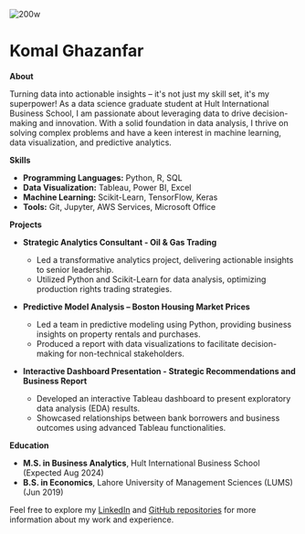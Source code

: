 
![200w](https://github.com/user-attachments/assets/4ce2e086-c91f-472e-b4aa-6b001e7fe743)

# Komal Ghazanfar

**About**

Turning data into actionable insights – it's not just my skill set, it's my superpower! As a data science graduate student at Hult International Business School, I am passionate about leveraging data to drive decision-making and innovation. With a solid foundation in data analysis, I thrive on solving complex problems and have a keen interest in machine learning, data visualization, and predictive analytics.

**Skills**

- **Programming Languages:** Python, R, SQL
- **Data Visualization:** Tableau, Power BI, Excel
- **Machine Learning:** Scikit-Learn, TensorFlow, Keras
- **Tools:** Git, Jupyter, AWS Services, Microsoft Office


**Projects**

- **Strategic Analytics Consultant - Oil & Gas Trading**
  - Led a transformative analytics project, delivering actionable insights to senior leadership.
  - Utilized Python and Scikit-Learn for data analysis, optimizing production rights trading strategies.

- **Predictive Model Analysis – Boston Housing Market Prices**
  - Led a team in predictive modeling using Python, providing business insights on property rentals and purchases.
  - Produced a report with data visualizations to facilitate decision-making for non-technical stakeholders.

- **Interactive Dashboard Presentation - Strategic Recommendations and Business Report**
  - Developed an interactive Tableau dashboard to present exploratory data analysis (EDA) results.
  - Showcased relationships between bank borrowers and business outcomes using advanced Tableau functionalities.



**Education**

- **M.S. in Business Analytics**, Hult International Business School (Expected Aug 2024)
- **B.S. in Economics**, Lahore University of Management Sciences (LUMS) (Jun 2019)

Feel free to explore my [LinkedIn](https://www.linkedin.com/in/komal-ghazanfar/) and [GitHub repositories](https://github.com/komalghazanfar/my_projects.git) for more information about my work and experience.

